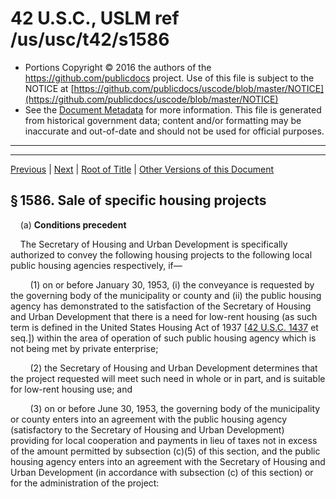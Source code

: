---
---

# 42 U.S.C., USLM ref /us/usc/t42/s1586

* Portions Copyright © 2016 the authors of the https://github.com/publicdocs project.
  Use of this file is subject to the NOTICE at [https://github.com/publicdocs/uscode/blob/master/NOTICE](https://github.com/publicdocs/uscode/blob/master/NOTICE)
* See the [Document Metadata](././../../../../..//README.md) for more information.
  This file is generated from historical government data; content and/or formatting may be inaccurate and out-of-date and should not be used for official purposes.

----------
----------

[Previous](./../../../../..//us/usc/t42/ch9/schVII/m__us_usc_t42_s1585.md) | [Next](./../../../../..//us/usc/t42/ch9/schVII/m__us_usc_t42_s1587.md) | [Root of Title](./../../../../../) | [Other Versions of this Document](https://publicdocs.github.io/go/links?ns=uslm&ref=%2Fus%2Fusc%2Ft42%2Fs1586)

## § 1586. Sale of specific housing projects

    (a) __Conditions precedent__ 

    The Secretary of Housing and Urban Development is specifically authorized to convey the following housing projects to the following local public housing agencies respectively, if—

        (1) on or before January 30, 1953, (i) the conveyance is requested by the governing body of the municipality or county and (ii) the public housing agency has demonstrated to the satisfaction of the Secretary of Housing and Urban Development that there is a need for low-rent housing (as such term is defined in the United States Housing Act of 1937 \[[42 U.S.C. 1437][/us/usc/t42/s1437] et seq.\]) within the area of operation of such public housing agency which is not being met by private enterprise;

        (2) the Secretary of Housing and Urban Development determines that the project requested will meet such need in whole or in part, and is suitable for low-rent housing use; and

        (3) on or before June 30, 1953, the governing body of the municipality or county enters into an agreement with the public housing agency (satisfactory to the Secretary of Housing and Urban Development) providing for local cooperation and payments in lieu of taxes not in excess of the amount permitted by subsection (c)(5) of this section, and the public housing agency enters into an agreement with the Secretary of Housing and Urban Development (in accordance with subsection (c) of this section) or for the administration of the project:

<table>

          <tr>

            <td> 

        State  </td>

            <td> 

        Project number  </td>

            <td> 

        Local public housing agency  </td>

  </tr>

          <tr>

            <td> 

        Alabama  </td>

            <td> 

        1041  </td>

            <td> 

        Housing Authority of District of Birmingham.  </td>

  </tr>

          <tr>

            <td> 

   </td>

            <td> 

        1061  </td>

            <td> 

        Housing Authority of Greater Gadsden.  </td>

  </tr>

          <tr>

            <td> 

   </td>

            <td> 

        1062  </td>

            <td> 

        Housing Authority of Greater Gadsden.  </td>

  </tr>

          <tr>

            <td> 

   </td>

            <td> 

        1031  </td>

            <td> 

        Housing Board of Mobile.  </td>

  </tr>

          <tr>

            <td> 

   </td>

            <td> 

        1033  </td>

            <td> 

        Housing Board of Mobile.  </td>

  </tr>

          <tr>

            <td> 

   </td>

            <td> 

        1034  </td>

            <td> 

        Housing Board of Mobile.  </td>

  </tr>

          <tr>

            <td> 

   </td>

            <td> 

        1035  </td>

            <td> 

        Housing Board of Mobile.  </td>

  </tr>

          <tr>

            <td> 

   </td>

            <td> 

        1036  </td>

            <td> 

        Housing Board of Mobile.  </td>

  </tr>

          <tr>

            <td> 

   </td>

            <td> 

        1101  </td>

            <td> 

        Housing Board of Mobile.  </td>

  </tr>

          <tr>

            <td> 

   </td>

            <td> 

        1102  </td>

            <td> 

        Housing Board of Mobile.  </td>

  </tr>

          <tr>

            <td> 

   </td>

            <td> 

        1072  </td>

            <td> 

        Housing Authority of Sylacauga.  </td>

  </tr>

          <tr>

            <td> 

   </td>

            <td> 

        1076  </td>

            <td> 

        Housing Authority of Sylacauga.  </td>

  </tr>

          <tr>

            <td> 

   </td>

            <td> 

        1073  </td>

            <td> 

        Housing Authority of City of Talladega.  </td>

  </tr>

          <tr>

            <td> 

        Arkansas  </td>

            <td> 

        3023  </td>

            <td> 

        Housing Authority of City of Conway.  </td>

  </tr>

          <tr>

            <td> 

        California  </td>

            <td> 

        4031  </td>

            <td> 

        Housing Authority of City of Fresno.  </td>

  </tr>

          <tr>

            <td> 

   </td>

            <td> 

        4161  </td>

            <td> 

        Housing Authority of County of Kern.  </td>

  </tr>

          <tr>

            <td> 

   </td>

            <td> 

        4141  </td>

            <td> 

        Housing Authority of County of Kern.  </td>

  </tr>

          <tr>

            <td> 

   </td>

            <td> 

        4103  </td>

            <td> 

        Housing Authority of City of Los Angeles.  </td>

  </tr>

          <tr>

            <td> 

   </td>

            <td> 

        4104  </td>

            <td> 

        Housing Authority of City of Los Angeles.  </td>

  </tr>

          <tr>

            <td> 

   </td>

            <td> 

        4108  </td>

            <td> 

        Housing Authority of City of Los Angeles.  </td>

  </tr>

          <tr>

            <td> 

   </td>

            <td> 

        4121  </td>

            <td> 

        Housing Authority of City of Paso Robles.  </td>

  </tr>

          <tr>

            <td> 

   </td>

            <td> 

        4171  </td>

            <td> 

        Housing Authority of City of Richmond.  </td>

  </tr>

          <tr>

            <td> 

   </td>

            <td> 

        4174  </td>

            <td> 

        Housing Authority of City of Richmond.  </td>

  </tr>

          <tr>

            <td> 

        Connecticut  </td>

            <td> 

        6091  </td>

            <td> 

        Housing Authority of City of Bristol.  </td>

  </tr>

          <tr>

            <td> 

   </td>

            <td> 

        6024  </td>

            <td> 

        Housing Authority of Town of East Hartford.  </td>

  </tr>

          <tr>

            <td> 

   </td>

            <td> 

        6031  </td>

            <td> 

        Housing Authority of City of New Britain.  </td>

  </tr>

          <tr>

            <td> 

   </td>

            <td> 

        6032  </td>

            <td> 

        Housing Authority of City of New Britain.  </td>

  </tr>

          <tr>

            <td> 

   </td>

            <td> 

        6101  </td>

            <td> 

        Housing Authority of City of New Haven.  </td>

  </tr>

          <tr>

            <td> 

   </td>

            <td> 

        6041  </td>

            <td> 

        Housing Authority of City of Waterbury.  </td>

  </tr>

          <tr>

            <td> 

   </td>

            <td> 

        6213  </td>

            <td> 

        Housing Authority of City of Waterbury.  </td>

  </tr>

          <tr>

            <td> 

        District of Columbia  </td>

            <td> 

        49012  </td>

            <td> 

        National Capital Housing Authority.  </td>

  </tr>

          <tr>

            <td> 

   </td>

            <td> 

        49017  </td>

            <td> 

        National Capital Housing Authority.  </td>

  </tr>

          <tr>

            <td> 

   </td>

            <td> 

        49044  </td>

            <td> 

        National Capital Housing Authority.  </td>

  </tr>

          <tr>

            <td> 

        Florida  </td>

            <td> 

        8052  </td>

            <td> 

        Housing Authority of City of Jacksonville.  </td>

  </tr>

          <tr>

            <td> 

   </td>

            <td> 

        8121  </td>

            <td> 

        Housing Authority of City of Lakeland.  </td>

  </tr>

          <tr>

            <td> 

   </td>

            <td> 

        8062  </td>

            <td> 

        Housing Authority of City of Miami.  </td>

  </tr>

          <tr>

            <td> 

   </td>

            <td> 

        8011  </td>

            <td> 

        Housing Authority of City of Orlando.  </td>

  </tr>

          <tr>

            <td> 

   </td>

            <td> 

        8082  </td>

            <td> 

        Housing Authority of City of Pensacola.  </td>

  </tr>

          <tr>

            <td> 

   </td>

            <td> 

        8084  </td>

            <td> 

        Housing Authority of City of Pensacola.  </td>

  </tr>

          <tr>

            <td> 

   </td>

            <td> 

        8085  </td>

            <td> 

        Housing Authority of City of Pensacola.  </td>

  </tr>

          <tr>

            <td> 

   </td>

            <td> 

        8131  </td>

            <td> 

        Housing Authority of City of Sebring.  </td>

  </tr>

          <tr>

            <td> 

   </td>

            <td> 

        8041  </td>

            <td> 

        Housing Authority of City of West Palm Beach.  </td>

  </tr>

          <tr>

            <td> 

        Georgia  </td>

            <td> 

        9071  </td>

            <td> 

        Housing Authority of City of Albany.  </td>

  </tr>

          <tr>

            <td> 

   </td>

            <td> 

        9061  </td>

            <td> 

        Housing Authority of Macon.  </td>

  </tr>

          <tr>

            <td> 

   </td>

            <td> 

        9063  </td>

            <td> 

        Housing Authority of Macon.  </td>

  </tr>

          <tr>

            <td> 

   </td>

            <td> 

        9041  </td>

            <td> 

        Housing Authority of Savannah.  </td>

  </tr>

          <tr>

            <td> 

   </td>

            <td> 

        9042  </td>

            <td> 

        Housing Authority of Savannah.  </td>

  </tr>

          <tr>

            <td> 

   </td>

            <td> 

        9043  </td>

            <td> 

        Housing Authority of Savannah.  </td>

  </tr>

          <tr>

            <td> 

        Illinois  </td>

            <td> 

        11081  </td>

            <td> 

        Madison County Housing Authority.  </td>

  </tr>

          <tr>

            <td> 

   </td>

            <td> 

        11082  </td>

            <td> 

        Madison County Housing Authority.  </td>

  </tr>

          <tr>

            <td> 

   </td>

            <td> 

        11111  </td>

            <td> 

        Winnebago County Housing Authority.  </td>

  </tr>

          <tr>

            <td> 

   </td>

            <td> 

        11112  </td>

            <td> 

        Winnebago County Housing Authority.  </td>

  </tr>

          <tr>

            <td> 

        Indiana  </td>

            <td> 

        12071  </td>

            <td> 

        Housing Authority of City of Fort Wayne.  </td>

  </tr>

          <tr>

            <td> 

   </td>

            <td> 

        12021  </td>

            <td> 

        Housing Authority of City of South Bend.  </td>

  </tr>

          <tr>

            <td> 

        Louisiana  </td>

            <td> 

        16051  </td>

            <td> 

        Housing Authority of Parish of East Baton Rouge.  </td>

  </tr>

          <tr>

            <td> 

        Maryland  </td>

            <td> 

        18095  </td>

            <td> 

        Housing Authority of Baltimore City.  </td>

  </tr>

          <tr>

            <td> 

   </td>

            <td> 

        18096  </td>

            <td> 

        Housing Authority of Baltimore City.  </td>

  </tr>

          <tr>

            <td> 

   </td>

            <td> 

        18097  </td>

            <td> 

        Housing Authority of Baltimore City.  </td>

  </tr>

          <tr>

            <td> 

   </td>

            <td> 

        18098  </td>

            <td> 

        Housing Authority of Baltimore City.  </td>

  </tr>

          <tr>

            <td> 

        Massachusetts  </td>

            <td> 

        19051  </td>

            <td> 

        Boston Housing Authority.  </td>

  </tr>

          <tr>

            <td> 

   </td>

            <td> 

        19021  </td>

            <td> 

        Chicopee Housing Authority.  </td>

  </tr>

          <tr>

            <td> 

   </td>

            <td> 

        19022  </td>

            <td> 

        Chicopee Housing Authority.  </td>

  </tr>

          <tr>

            <td> 

   </td>

            <td> 

        19061  </td>

            <td> 

        Pittsfield Housing Authority.  </td>

  </tr>

          <tr>

            <td> 

   </td>

            <td> 

        19023  </td>

            <td> 

        Springfield Housing Authority.  </td>

  </tr>

          <tr>

            <td> 

        Michigan  </td>

            <td> 

        20042  </td>

            <td> 

        Housing Commission of Detroit.  </td>

  </tr>

          <tr>

            <td> 

        Nevada  </td>

            <td> 

        26021  </td>

            <td> 

        Housing Authority of City of Las Vegas.  </td>

  </tr>

          <tr>

            <td> 

        New Hampshire  </td>

            <td> 

        27021  </td>

            <td> 

        Housing Authority of City of Manchester.  </td>

  </tr>

          <tr>

            <td> 

        New Jersey  </td>

            <td> 

        28044  </td>

            <td> 

        Housing Authority of City of Camden.  </td>

  </tr>

          <tr>

            <td> 

   </td>

            <td> 

        28021  </td>

            <td> 

        Housing Authority of City of Long Branch.  </td>

  </tr>

          <tr>

            <td> 

   </td>

            <td> 

        28072  </td>

            <td> 

        Housing Authority of City of Newark.  </td>

  </tr>

          <tr>

            <td> 

   </td>

            <td> 

        28111  </td>

            <td> 

        Housing Authority of Town of Phillipsburg.  </td>

  </tr>

          <tr>

            <td> 

        New York  </td>

            <td> 

        30031  </td>

            <td> 

        Buffalo Municipal Housing Authority.  </td>

  </tr>

          <tr>

            <td> 

   </td>

            <td> 

        30032  </td>

            <td> 

        Buffalo Municipal Housing Authority.  </td>

  </tr>

          <tr>

            <td> 

   </td>

            <td> 

        30042  </td>

            <td> 

        Elmira Housing Authority.  </td>

  </tr>

          <tr>

            <td> 

   </td>

            <td> 

        30033  </td>

            <td> 

        Lackawanna Municipal Housing Authority.  </td>

  </tr>

          <tr>

            <td> 

   </td>

            <td> 

        30039  </td>

            <td> 

        Lackawanna Municipal Housing Authority.  </td>

  </tr>

          <tr>

            <td> 

   </td>

            <td> 

        30034  </td>

            <td> 

        Niagara Falls Housing Authority.  </td>

  </tr>

          <tr>

            <td> 

   </td>

            <td> 

        30071  </td>

            <td> 

        Niagara Falls Housing Authority.  </td>

  </tr>

          <tr>

            <td> 

   </td>

            <td> 

        30082  </td>

            <td> 

        Massena Housing Authority.  </td>

  </tr>

          <tr>

            <td> 

        North Carolina  </td>

            <td> 

        31023  </td>

            <td> 

        Housing Authority of City of Wilmington.  </td>

  </tr>

          <tr>

            <td> 

   </td>

            <td> 

        31024  </td>

            <td> 

        Housing Authority of City of Wilmington.  </td>

  </tr>

          <tr>

            <td> 

        Ohio  </td>

            <td> 

        33031  </td>

            <td> 

        Canton Metropolitan Housing Authority.  </td>

  </tr>

          <tr>

            <td> 

   </td>

            <td> 

        33033  </td>

            <td> 

        Canton Metropolitan Housing Authority.  </td>

  </tr>

          <tr>

            <td> 

   </td>

            <td> 

        33021  </td>

            <td> 

        Cincinnati Metropolitan Housing Authority.  </td>

  </tr>

          <tr>

            <td> 

   </td>

            <td> 

        33071  </td>

            <td> 

        Cleveland Metropolitan Housing Authority.  </td>

  </tr>

          <tr>

            <td> 

   </td>

            <td> 

        33074  </td>

            <td> 

        Cleveland Metropolitan Housing Authority.  </td>

  </tr>

          <tr>

            <td> 

   </td>

            <td> 

        33075  </td>

            <td> 

        Cleveland Metropolitan Housing Authority.  </td>

  </tr>

          <tr>

            <td> 

   </td>

            <td> 

        33112  </td>

            <td> 

        Lorain Metropolitan Housing Authority.  </td>

  </tr>

          <tr>

            <td> 

   </td>

            <td> 

        33261  </td>

            <td> 

        Lorain Metropolitan Housing Authority.  </td>

  </tr>

          <tr>

            <td> 

   </td>

            <td> 

        33262  </td>

            <td> 

        Lorain Metropolitan Housing Authority.  </td>

  </tr>

          <tr>

            <td> 

   </td>

            <td> 

        33041  </td>

            <td> 

        Warren Metropolitan Housing Authority.  </td>

  </tr>

          <tr>

            <td> 

   </td>

            <td> 

        33043  </td>

            <td> 

        Warren Metropolitan Housing Authority.  </td>

  </tr>

          <tr>

            <td> 

        Oregon  </td>

            <td> 

        35021  </td>

            <td> 

        Housing Authority of Portland.  </td>

  </tr>

          <tr>

            <td> 

        Pennsylvania  </td>

            <td> 

        36051  </td>

            <td> 

        Housing Authority of County of Beaver.  </td>

  </tr>

          <tr>

            <td> 

   </td>

            <td> 

        36058  </td>

            <td> 

        Housing Authority of County of Beaver.  </td>

  </tr>

          <tr>

            <td> 

   </td>

            <td> 

        36041  </td>

            <td> 

        Housing Authority of Bethlehem.  </td>

  </tr>

          <tr>

            <td> 

   </td>

            <td> 

        36042  </td>

            <td> 

        Housing Authority of Bethlehem.  </td>

  </tr>

          <tr>

            <td> 

   </td>

            <td> 

        36044  </td>

            <td> 

        Housing Authority of Bethlehem.  </td>

  </tr>

          <tr>

            <td> 

   </td>

            <td> 

        36151  </td>

            <td> 

        Allegheny County Housing Authority.  </td>

  </tr>

          <tr>

            <td> 

   </td>

            <td> 

        36152  </td>

            <td> 

        Allegheny County Housing Authority.  </td>

  </tr>

          <tr>

            <td> 

   </td>

            <td> 

        36061  </td>

            <td> 

        Housing Authority of County of Lawrence.  </td>

  </tr>

          <tr>

            <td> 

   </td>

            <td> 

        36021  </td>

            <td> 

        Housing Authority of City of Erie.  </td>

  </tr>

          <tr>

            <td> 

   </td>

            <td> 

        36031  </td>

            <td> 

        Housing Authority of County of Lycoming.  </td>

  </tr>

          <tr>

            <td> 

   </td>

            <td> 

        36011  </td>

            <td> 

        Housing Authority of Philadelphia.  </td>

  </tr>

          <tr>

            <td> 

   </td>

            <td> 

        36012  </td>

            <td> 

        Housing Authority of Philadelphia.  </td>

  </tr>

          <tr>

            <td> 

   </td>

            <td> 

        36014  </td>

            <td> 

        Housing Authority of Philadelphia.  </td>

  </tr>

          <tr>

            <td> 

   </td>

            <td> 

        36015  </td>

            <td> 

        Housing Authority of Philadelphia.  </td>

  </tr>

          <tr>

            <td> 

   </td>

            <td> 

        36016  </td>

            <td> 

        Housing Authority of Philadelphia.  </td>

  </tr>

          <tr>

            <td> 

   </td>

            <td> 

        36101  </td>

            <td> 

        Housing Authority of City of Pittsburgh.  </td>

  </tr>

          <tr>

            <td> 

   </td>

            <td> 

        36212  </td>

            <td> 

        Allegheny County Housing Authority.  </td>

  </tr>

          <tr>

            <td> 

   </td>

            <td> 

        36295  </td>

            <td> 

        Housing Authority of City of York.  </td>

  </tr>

          <tr>

            <td> 

        Rhode Island  </td>

            <td> 

        37013  </td>

            <td> 

        Housing Authority of City of Newport.  </td>

  </tr>

          <tr>

            <td> 

        South Carolina  </td>

            <td> 

        38023  </td>

            <td> 

        Housing Authority of City of Charleston.  </td>

  </tr>

          <tr>

            <td> 

   </td>

            <td> 

        38061  </td>

            <td> 

        Housing Authority of City of Charleston.  </td>

  </tr>

          <tr>

            <td> 

   </td>

            <td> 

        38041  </td>

            <td> 

        Housing Authority of City of Spartanburg.  </td>

  </tr>

          <tr>

            <td> 

   </td>

            <td> 

        38042  </td>

            <td> 

        Housing Authority of City of Spartanburg.  </td>

  </tr>

          <tr>

            <td> 

        Tennessee  </td>

            <td> 

        40022  </td>

            <td> 

        Jackson Housing Authority.  </td>

  </tr>

          <tr>

            <td> 

   </td>

            <td> 

        40023  </td>

            <td> 

        Milan Housing Authority.  </td>

  </tr>

          <tr>

            <td> 

   </td>

            <td> 

        40011  </td>

            <td> 

        Nashville Housing Authority.  </td>

  </tr>

          <tr>

            <td> 

   </td>

            <td> 

        40025  </td>

            <td> 

        Trenton Housing Authority.  </td>

  </tr>

          <tr>

            <td> 

        Texas  </td>

            <td> 

        41064  </td>

            <td> 

        Housing Authority of City of Corpus Christi.  </td>

  </tr>

          <tr>

            <td> 

   </td>

            <td> 

        41065  </td>

            <td> 

        Housing Authority of City of Corpus Christi.  </td>

  </tr>

          <tr>

            <td> 

   </td>

            <td> 

        41133  </td>

            <td> 

        Housing Authority of City of Freeport.  </td>

  </tr>

          <tr>

            <td> 

   </td>

            <td> 

        41031  </td>

            <td> 

        Housing Authority of City of Houston.  </td>

  </tr>

          <tr>

            <td> 

   </td>

            <td> 

        41131  </td>

            <td> 

        Housing Authority of City of Lake Jackson.  </td>

  </tr>

          <tr>

            <td> 

   </td>

            <td> 

        41101  </td>

            <td> 

        Housing Authority of City of Mineral Wells.  </td>

  </tr>

          <tr>

            <td> 

   </td>

            <td> 

        41103  </td>

            <td> 

        Housing Authority of City of Mineral Wells.  </td>

  </tr>

          <tr>

            <td> 

   </td>

            <td> 

        41072  </td>

            <td> 

        Housing Authority of City of Orange.  </td>

  </tr>

          <tr>

            <td> 

   </td>

            <td> 

        41032  </td>

            <td> 

        Housing Authority of City of Pasadena.  </td>

  </tr>

          <tr>

            <td> 

   </td>

            <td> 

        41141  </td>

            <td> 

        Housing Authority of City of Texarkana.  </td>

  </tr>

          <tr>

            <td> 

   </td>

            <td> 

        41121  </td>

            <td> 

        Housing Authority of City of Wichita Falls.  </td>

  </tr>

          <tr>

            <td> 

        Virginia  </td>

            <td> 

        44131  </td>

            <td> 

        Alexandria Redevelopment and Housing Authority.  </td>

  </tr>

          <tr>

            <td> 

   </td>

            <td> 

        44132  </td>

            <td> 

        Alexandria Redevelopment and Housing Authority.  </td>

  </tr>

          <tr>

            <td> 

   </td>

            <td> 

        44133  </td>

            <td> 

        Alexandria Redevelopment and Housing Authority.  </td>

  </tr>

          <tr>

            <td> 

   </td>

            <td> 

        44135  </td>

            <td> 

        Alexandria Redevelopment and Housing Authority.  </td>

  </tr>

          <tr>

            <td> 

   </td>

            <td> 

        44136  </td>

            <td> 

        Alexandria Redevelopment and Housing Authority.  </td>

  </tr>

          <tr>

            <td> 

   </td>

            <td> 

        44065  </td>

            <td> 

        Newport News Redevelopment and Housing Authority.  </td>

  </tr>

          <tr>

            <td> 

   </td>

            <td> 

        44074  </td>

            <td> 

        Norfolk Redevelopment and Housing Authority.  </td>

  </tr>

          <tr>

            <td> 

   </td>

            <td> 

        44086  </td>

            <td> 

        Portsmouth Redevelopment and Housing Authority.  </td>

  </tr>

          <tr>

            <td> 

        Washington  </td>

            <td> 

        45043  </td>

            <td> 

        Housing Authority of City of Bremerton.  </td>

  </tr>

          <tr>

            <td> 

   </td>

            <td> 

        45277N  </td>

            <td> 

        Housing Authority of County of Clallam.  </td>

  </tr>

          <tr>

            <td> 

   </td>

            <td> 

        45315N  </td>

            <td> 

        Housing Authority of County of Clallam.  </td>

  </tr>

          <tr>

            <td> 

   </td>

            <td> 

        45133  </td>

            <td> 

        Housing Authority of County of King.  </td>

  </tr>

          <tr>

            <td> 

   </td>

            <td> 

        45052  </td>

            <td> 

        Housing Authority of City of Seattle.  </td>

  </tr>

          <tr>

            <td> 

   </td>

            <td> 

        45053  </td>

            <td> 

        Housing Authority of City of Seattle.  </td>

  </tr>

          <tr>

            <td> 

   </td>

            <td> 

        45054  </td>

            <td> 

        Housing Authority of City of Seattle.  </td>

  </tr>

          <tr>

            <td> 

   </td>

            <td> 

        45055  </td>

            <td> 

        Housing Authority of City of Seattle.  </td>

  </tr>

          <tr>

            <td> 

   </td>

            <td> 

        45056  </td>

            <td> 

        Housing Authority of City of Seattle.  </td>

  </tr>

          <tr>

            <td> 

   </td>

            <td> 

        45122  </td>

            <td> 

        Housing Authority of City of Vancouver.  </td>

  </tr>

        </table>

        In addition to the authority of the Secretary of Housing and Urban Development under the first sentence of this subsection, the Secretary is specifically authorized to convey any permanent war housing project to a local public housing agency if requested in writing, within sixty days after April 20, 1950, by such agency or the executive head of the municipality (or of the county or parish if such project is not in a municipality) within which the project is located, or by the Governor of the State where an agency of the State has authority to operate the project: Provided, That any conveyance by the Secretary of Housing and Urban Development pursuant to this sentence shall be subject to the same conditions and requirements as provided in this section with respect to a project specifically designated herein.

    (b) __Projects as “low-rent housing”__ 

        Upon the conveyance by the Secretary of Housing and Urban Development of any such project pursuant to the provisions of this section, such project shall constitute and be deemed to be “low-rent housing” as that term is used and defined in the United States Housing Act of 1937 \[[42 U.S.C. 1437][/us/usc/t42/s1437] et seq.\] (and to be a low-rent housing project assisted pursuant to that Act, within the meaning of [section 1404a(b) of this title][/us/usc/t42/s1404a/b]). Any instrument of conveyance by the Administrator stating that it is executed under subchapters II to VII of this chapter shall be conclusive evidence of compliance therewith insofar as any title or other interest in the property is concerned.

    (c) __Conditions and requirements of agreements__ 

    The agreement between the public housing agency and the Secretary of Housing and Urban Development required by subsection (a) of this section shall contain the following conditions and requirements, and may contain such further conditions, requirements, and provisions as the Secretary determines—

        (1) during a period of forty years following the conveyance the project shall be administered as low-rent housing in accordance with subsections 2(1) and 2(2) of the United States Housing Act of 1937 \[[42 U.S.C. 1402(1)][/us/usc/t42/s1402/1] and (2)\]: Provided, That if at any time during such period the public housing agency and the Secretary of Housing and Urban Development agree that the project, or any part thereof, is no longer suitable for use as low-rent housing, the project, or part thereof, shall with the approval of the Secretary of Housing and Urban Development be sold by the public housing agency after which the agreement shall be deemed to have terminated with respect to such project or part thereof except that the proceeds from such sale, after payment of the reasonable expense thereof, shall be paid to the Secretary of Housing and Urban Development, or, with the Secretary’s approval, used to finance the repair or rehabilitation of a project or part thereof conveyed to the public housing agency under this section;

        (2) the public housing agency shall, within six months following the conveyance, initiate a program for the removal of all families residing in the project on the date of conveyance who are ineligible under the provisions of the United States Housing Act of 1937 \[[42 U.S.C. 1437][/us/usc/t42/s1437] et seq.\] for continued occupancy therein, and shall have required such ineligible tenants to vacate their dwellings within eighteen months after the initiation of such program: Provided, That military personnel as designated by the Secretary of Defense or his designee shall not be subject to such removal until eighteen months after the date of conveyance;

        (3) annually during the term of such agreement, the public housing agency shall pay to the Secretary of Housing and Urban Development all income from the project remaining after deducting the amounts necessary (as determined pursuant to regulations of the Secretary of Housing and Urban Development) for (i) the payment of reasonable and proper costs of operating, maintaining, and approving such project, (ii) the payments in lieu of taxes authorized hereunder, (iii) the establishment and maintenance of reasonable and proper reserves as approved by the Secretary of Housing and Urban Development, and (iv) the payment of currently maturing installments of principal of and interest on any indebtedness incurred by such public housing agency with the approval of the Secretary of Housing and Urban Development: Provided, That the provisions of this paragraph shall not be applicable to any project which is consolidated under a single contract with one or more low-rent projects being assisted under the United States Housing Act of 1937 \[[42 U.S.C. 1437][/us/usc/t42/s1437] et seq.\], and all income from any such project conveyed under this section may be commingled with funds of the project or projects with which it is consolidated and applied in accordance with the requirements of the consolidated contract and the provisions of section 10(c) of the said Act \[[42 U.S.C. 1410(c)][/us/usc/t42/s1410/c]\];

        (4) during the term of such agreement, the project shall be exempt from all real and personal property taxes levied or imposed by the State, city, county, or other political subdivisions;

        (5) for the tax year in which the conveyance is made and the next succeeding tax year annual payments in lieu of taxes may be made to the State, city, county, or other political subdivisions in amounts not in excess of the real property taxes which would be paid to such State, city, county, or other political subdivisions if the project were not exempt from taxation; and thereafter, during the term of such agreement, payments in lieu of taxes with respect to the project may be made in annual amounts which do not exceed 10 per centum of the annual shelter rents charged in such project;

        (6) in selecting tenants for such project, the public housing agency shall give such preferences as are prescribed by subsection 10(g) of the United States Housing Act of 1937 \[[42 U.S.C. 1410g][/us/usc/t42/s1410g]\], except that for one year after the date of conveyance of a project, the public housing agency shall, to the extent permitted by law, give such preferences, by allocation or otherwise, to military personnel as the Secretary of Defense or his designee prescribes to the public housing agency; and

        (7) upon the occurrence of a substantial default in respect to the requirements and conditions to which the public housing agency is subject (as such substantial default shall be defined in such agreement), the public housing agency shall be obligated at the option of the Secretary of Housing and Urban Development, either to convey title in any case where, in the determination of the Secretary of Housing and Urban Development, (which determination shall be final and conclusive), such conveyance of title is necessary to achieve the purposes of this subchapter and the United States Housing Act of 1937 \[[42 U.S.C. 1437][/us/usc/t42/s1437] et seq.\], or to deliver possession to the Secretary of Housing and Urban Development of the project, as then constituted, to which such agreement relates: Provided, That in the event of such conveyance of title or delivery of possession, the Secretary of Housing and Urban Development may improve and administer such project as low-rent housing, and otherwise deal with such housing or parts thereof, subject, however, to the limitations contained in the applicable provisions of the United States Housing Act of 1937. The Secretary of Housing and Urban Development shall be obligated to reconvey or to redeliver possession of the project, as constituted at the time of reconveyance or redelivery, to such public housing agency or to its successor (if such public housing agency or a successor exists) upon such terms as shall be prescribed in such agreement and as soon as practicable after the Secretary of Housing and Urban Development shall be satisfied that all defaults with respect to the project have been cured, and that the project will, in order to fulfill the purposes of this subchapter and the United States Housing Act of 1937, thereafter be operated in accordance with the terms of such agreement. Any prior conveyances and reconveyances, deliveries and redeliveries of possession shall not exhaust the right to require a conveyance or delivery of possession of the project to the Secretary of Housing and Urban Development pursuant to this paragraph upon the subsequent occurrence of a substantial default.

    (d) __Disposition of payments__ 

        At the end of each fiscal year, the total amount of payments during such year to the Secretary of Housing and Urban Development in accordance with subsection (c) of this section shall be covered into the Treasury as miscellaneous receipts.

([Oct. 14, 1940, ch. 862][/us/act/1940-10-14/ch862], title VI, § 606, as added [June 28, 1948, ch. 688, § 7][/us/act/1948-06-28/ch688/s7], as added [Apr. 20, 1950, ch. 94][/us/act/1950-04-20/ch94], title II, § 201, [64 Stat. 59][/us/stat/64/59]; amended by Ex. Ord. No. 10284, §§ 6, 7, eff. Sept. 4, 1951, 16 F.R. 8971; Ex. Ord. No. 10339, eff. Apr. 7, 1952, 17 F.R. 3012; Ex. Ord. No. 10425, eff. Jan. 16, 1953, 18 F.R. 405; [Pub. L. 86–372, title VIII, § 807][/us/pl/86/372/s807], Sept. 23, 1959, [73 Stat. 687][/us/stat/73/687]; [Pub. L. 89–174, § 5(a)][/us/pl/89/174/s5/a], Sept. 9, 1965, [79 Stat. 669][/us/stat/79/669]; [Pub. L. 93–383, title II, § 207][/us/pl/93/383/s207], Aug. 22, 1974, [88 Stat. 669][/us/stat/88/669].)

 __References in Text__ 

    The United States Housing Act of 1937, referred to in subsecs. (a)(1), (b), and (c)(2), (3), (7), is [act Sept. 1, 1937, ch. 896][/us/act/1937-09-01/ch896], as revised generally by [Pub. L. 93–383, title II, § 201(a)][/us/pl/93/383/s201/a], Aug. 22, 1974, [88 Stat. 653][/us/stat/88/653], which is classified generally to chapter 8 (§ 1437 et seq.) of this title. For complete classification of this Act to the Code, see Short Title note under [section 1437 of this title][/us/usc/t42/s1437] and Tables.

    Subchapters III and VI of this chapter, referred to in subsec. (b), were comprised of sections 1531 to 1536 and 1571 to 1576, respectively, of this title and have been omitted from the Code. For further details, see note set out under [section 1522 of this title][/us/usc/t42/s1522].

    Subsections 2(1) and 2(2) and section 10 of the United States Housing Act of 1937, referred to in subsec. (c)(1), (3), and (6), are references to sections 2 and 10 of the Act prior to the general revision of the Act by [Pub. L. 93–383][/us/pl/93/383]. The Act as so revised is classified to section 1437 et seq. of this title. Provisions of former sections 2 and 10 are covered by sections 3 and 5 of the Act which are classified to sections 1437a and 1437d of this title.

 __Amendments__ 

    1974—Subsec. (b). [Pub. L. 93–383, § 207(a)][/us/pl/93/383/s207/a], struck out provisions relating to payment of capital grants or annual contributions to low-rent housing projects.

    Subsec. (c)(1). [Pub. L. 93–383, § 207(b)][/us/pl/93/383/s207/b], inserted provision relating to financing repair or rehabilitation of a project or part of project conveyed to public housing agency under this section.

    1959—Subsec. (b). [Pub. L. 86–372, § 807(1)][/us/pl/86/372/s807/1], provided that if any such project is consolidated under a single annual contributions contract with any low-rent project being assisted with annual contributions under United States Housing Act of 1937, payment of any annual contribution on account of any project so assisted shall not be deemed to be a capital grant or annual contribution with respect to any project conveyed hereunder.

    Subsec. (c)(3). [Pub. L. 86–372, § 807(2)][/us/pl/86/372/s807/2], inserted proviso making provisions of subsec. (c)(3) inapplicable to any project which is consolidated under a single contract with one or more low-rent projects being assisted under United States Housing Act of 1937, and permitting commingling of income from such project with funds of project or projects with which it is consolidated.

 __Transfer of Functions__ 

    For transfer of functions to Secretary of Housing and Urban Development, see note set out under [section 1581 of this title][/us/usc/t42/s1581].

 __Executive Order No. 10284__ 

    Ex. Ord. No. 10284, Sept. 4, 1951, extended time for request for conveyance of housing projects from Dec. 31, 1950, to Dec. 31, 1951, and extended time for entering agreements with Public Housing Administration from June 30, 1951, to June 30, 1952. See note set out under [section 1589a of this title][/us/usc/t42/s1589a].

 __Executive Order No. 10339__ 

    Ex. Ord. No. 10339, Apr. 7, 1952, set out as a note under [section 1589a of this title][/us/usc/t42/s1589a], extended time for request for conveyance of housing projects from Dec. 31, 1951, to Dec. 31, 1952, and extended time for entering agreements with Public Housing Administration from June 30, 1952, to June 30, 1953.

 __Executive Order No. 10425__ 

    Ex. Ord. No. 10425, Jan. 16, 1953, set out as a note under [section 1589a of this title][/us/usc/t42/s1589a], extended time for request for conveyance of housing projects from Dec. 31, 1952, to June 30, 1953.

----------

[Previous](./../../../../..//us/usc/t42/ch9/schVII/m__us_usc_t42_s1585.md) | [Next](./../../../../..//us/usc/t42/ch9/schVII/m__us_usc_t42_s1587.md) | [Root of Title](./../../../../../) | [Other Versions of this Document](https://publicdocs.github.io/go/links?ns=uslm&ref=%2Fus%2Fusc%2Ft42%2Fs1586)

----------
----------

[/us/usc/t42/s1437]: https://publicdocs.github.io/go/links?ns=uslm&ref=%2Fus%2Fusc%2Ft42%2Fs1437
[/us/usc/t42/s1437]: https://publicdocs.github.io/go/links?ns=uslm&ref=%2Fus%2Fusc%2Ft42%2Fs1437
[/us/usc/t42/s1404a/b]: https://publicdocs.github.io/go/links?ns=uslm&ref=%2Fus%2Fusc%2Ft42%2Fs1404a%2Fb
[/us/usc/t42/s1402/1]: https://publicdocs.github.io/go/links?ns=uslm&ref=%2Fus%2Fusc%2Ft42%2Fs1402%2F1
[/us/usc/t42/s1437]: https://publicdocs.github.io/go/links?ns=uslm&ref=%2Fus%2Fusc%2Ft42%2Fs1437
[/us/usc/t42/s1437]: https://publicdocs.github.io/go/links?ns=uslm&ref=%2Fus%2Fusc%2Ft42%2Fs1437
[/us/usc/t42/s1410/c]: https://publicdocs.github.io/go/links?ns=uslm&ref=%2Fus%2Fusc%2Ft42%2Fs1410%2Fc
[/us/usc/t42/s1410g]: https://publicdocs.github.io/go/links?ns=uslm&ref=%2Fus%2Fusc%2Ft42%2Fs1410g
[/us/usc/t42/s1437]: https://publicdocs.github.io/go/links?ns=uslm&ref=%2Fus%2Fusc%2Ft42%2Fs1437
[/us/act/1940-10-14/ch862]: https://publicdocs.github.io/go/links?ns=uslm&ref=%2Fus%2Fact%2F1940-10-14%2Fch862
[/us/act/1948-06-28/ch688/s7]: https://publicdocs.github.io/go/links?ns=uslm&ref=%2Fus%2Fact%2F1948-06-28%2Fch688%2Fs7
[/us/act/1950-04-20/ch94]: https://publicdocs.github.io/go/links?ns=uslm&ref=%2Fus%2Fact%2F1950-04-20%2Fch94
[/us/stat/64/59]: https://publicdocs.github.io/go/links?ns=uslm&ref=%2Fus%2Fstat%2F64%2F59
[/us/pl/86/372/s807]: https://publicdocs.github.io/go/links?ns=uslm&ref=%2Fus%2Fpl%2F86%2F372%2Fs807
[/us/stat/73/687]: https://publicdocs.github.io/go/links?ns=uslm&ref=%2Fus%2Fstat%2F73%2F687
[/us/pl/89/174/s5/a]: https://publicdocs.github.io/go/links?ns=uslm&ref=%2Fus%2Fpl%2F89%2F174%2Fs5%2Fa
[/us/stat/79/669]: https://publicdocs.github.io/go/links?ns=uslm&ref=%2Fus%2Fstat%2F79%2F669
[/us/pl/93/383/s207]: https://publicdocs.github.io/go/links?ns=uslm&ref=%2Fus%2Fpl%2F93%2F383%2Fs207
[/us/stat/88/669]: https://publicdocs.github.io/go/links?ns=uslm&ref=%2Fus%2Fstat%2F88%2F669
[/us/act/1937-09-01/ch896]: https://publicdocs.github.io/go/links?ns=uslm&ref=%2Fus%2Fact%2F1937-09-01%2Fch896
[/us/pl/93/383/s201/a]: https://publicdocs.github.io/go/links?ns=uslm&ref=%2Fus%2Fpl%2F93%2F383%2Fs201%2Fa
[/us/stat/88/653]: https://publicdocs.github.io/go/links?ns=uslm&ref=%2Fus%2Fstat%2F88%2F653
[/us/usc/t42/s1437]: https://publicdocs.github.io/go/links?ns=uslm&ref=%2Fus%2Fusc%2Ft42%2Fs1437
[/us/usc/t42/s1522]: https://publicdocs.github.io/go/links?ns=uslm&ref=%2Fus%2Fusc%2Ft42%2Fs1522
[/us/pl/93/383]: https://publicdocs.github.io/go/links?ns=uslm&ref=%2Fus%2Fpl%2F93%2F383
[/us/pl/93/383/s207/a]: https://publicdocs.github.io/go/links?ns=uslm&ref=%2Fus%2Fpl%2F93%2F383%2Fs207%2Fa
[/us/pl/93/383/s207/b]: https://publicdocs.github.io/go/links?ns=uslm&ref=%2Fus%2Fpl%2F93%2F383%2Fs207%2Fb
[/us/pl/86/372/s807/1]: https://publicdocs.github.io/go/links?ns=uslm&ref=%2Fus%2Fpl%2F86%2F372%2Fs807%2F1
[/us/pl/86/372/s807/2]: https://publicdocs.github.io/go/links?ns=uslm&ref=%2Fus%2Fpl%2F86%2F372%2Fs807%2F2
[/us/usc/t42/s1581]: https://publicdocs.github.io/go/links?ns=uslm&ref=%2Fus%2Fusc%2Ft42%2Fs1581
[/us/usc/t42/s1589a]: https://publicdocs.github.io/go/links?ns=uslm&ref=%2Fus%2Fusc%2Ft42%2Fs1589a
[/us/usc/t42/s1589a]: https://publicdocs.github.io/go/links?ns=uslm&ref=%2Fus%2Fusc%2Ft42%2Fs1589a
[/us/usc/t42/s1589a]: https://publicdocs.github.io/go/links?ns=uslm&ref=%2Fus%2Fusc%2Ft42%2Fs1589a


